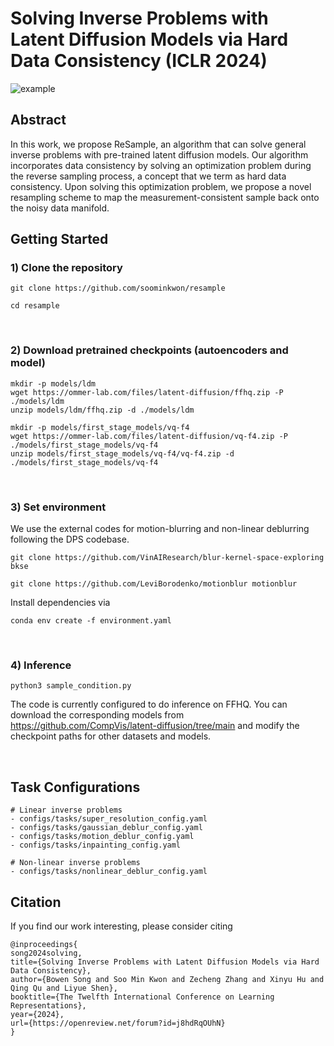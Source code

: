# Solving Inverse Problems with Latent Diffusion Models via Hard Data Consistency (ICLR 2024)

![example](https://github.com/soominkwon/resample/blob/main/figures/resample_ex.png)

## Abstract

In this work, we propose ReSample, an algorithm that can solve general inverse problems with pre-trained latent diffusion models. Our algorithm incorporates data consistency by solving an optimization problem during the reverse sampling process, a concept that we term as hard data consistency. Upon solving this optimization problem, we propose a novel resampling scheme to map the measurement-consistent sample back onto the noisy data manifold.

## Getting Started

### 1) Clone the repository

```
git clone https://github.com/soominkwon/resample

cd resample
```

<br />

### 2) Download pretrained checkpoints (autoencoders and model)

```
mkdir -p models/ldm
wget https://ommer-lab.com/files/latent-diffusion/ffhq.zip -P ./models/ldm
unzip models/ldm/ffhq.zip -d ./models/ldm

mkdir -p models/first_stage_models/vq-f4
wget https://ommer-lab.com/files/latent-diffusion/vq-f4.zip -P ./models/first_stage_models/vq-f4
unzip models/first_stage_models/vq-f4/vq-f4.zip -d ./models/first_stage_models/vq-f4
```

<br />

### 3) Set environment

We use the external codes for motion-blurring and non-linear deblurring following the DPS codebase.

```
git clone https://github.com/VinAIResearch/blur-kernel-space-exploring bkse

git clone https://github.com/LeviBorodenko/motionblur motionblur
```

Install dependencies via

```
conda env create -f environment.yaml
```

<br />

### 4) Inference

```
python3 sample_condition.py
```

The code is currently configured to do inference on FFHQ. You can download the corresponding models from https://github.com/CompVis/latent-diffusion/tree/main and modify the checkpoint paths for other datasets and models.


<br />

## Task Configurations

```
# Linear inverse problems
- configs/tasks/super_resolution_config.yaml
- configs/tasks/gaussian_deblur_config.yaml
- configs/tasks/motion_deblur_config.yaml
- configs/tasks/inpainting_config.yaml

# Non-linear inverse problems
- configs/tasks/nonlinear_deblur_config.yaml
```

## Citation
If you find our work interesting, please consider citing

```
@inproceedings{
song2024solving,
title={Solving Inverse Problems with Latent Diffusion Models via Hard Data Consistency},
author={Bowen Song and Soo Min Kwon and Zecheng Zhang and Xinyu Hu and Qing Qu and Liyue Shen},
booktitle={The Twelfth International Conference on Learning Representations},
year={2024},
url={https://openreview.net/forum?id=j8hdRqOUhN}
}
```


